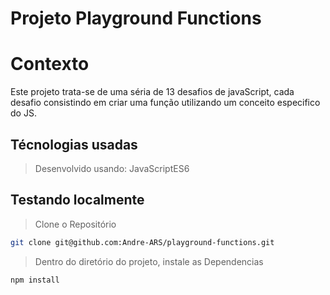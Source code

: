 # Projeto Playground Functions

# Contexto
Este projeto trata-se de uma séria de 13 desafios de javaScript, cada desafio consistindo em criar uma função utilizando um conceito especifico do JS.

## Técnologias usadas

>Desenvolvido usando: JavaScriptES6

## Testando localmente

> Clone o Repositório
```bash
git clone git@github.com:Andre-ARS/playground-functions.git
``` 
> Dentro do diretório do projeto, instale as Dependencias
```bash
npm install
``` 

